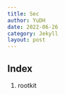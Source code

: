 ```yaml
---
title: Sec
author: YuDH
date: 2022-06-26
category: Jekyll
layout: post
---
```


## Index ##

1. rootkit
